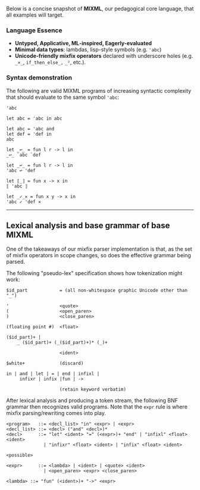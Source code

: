 Below is a concise snapshot of **MIXML**, our pedagogical core language, that all examples will target.

### Language Essence

- **Untyped, Applicative, ML‑inspired, Eagerly-evaluated**
- **Minimal data types**: lambdas, lisp-style symbols (e.g. `'abc`)
- **Unicode‑friendly mixfix operators** declared with underscore holes (e.g. `_×_`, `if_then_else_,` `_²`, etc.).

### Syntax demonstration

The following are valid MIXML programs of increasing syntactic
complexity that should evaluate to the same symbol `'abc`:

```
'abc
```

```
let abc = 'abc in abc
```

```
let abc = 'abc and
let def = 'def in
abc
```

```
let _↩_ = fun l r -> l in
_↩_ `abc `def
```

```
let _↩_ = fun l r -> l in
'abc ↩ 'def
```

```
let ⟦_⟧ = fun x -> x in
⟦ 'abc ⟧
```

```
let _✓_✕ = fun x y -> x in
'abc ✓ 'def ✕
```
---

## Lexical analysis and base grammar of base MIXML 

One of the takeaways of our mixfix parser implementation is that, as the set of mixfix operators
in scope changes, so does the effective grammar being parsed.

The following "pseudo-lex" specification shows how tokenization might work:

```{lex}
$id_part            = (all non-whitespace graphic Unicode other than "_")

'                   <quote>
(                   <open_paren>
)                   <close_paren>

(floating point #)  <float>

($id_part)+ |
    _ ($id_part)+ (_($id_part)+)* (_)+

                    <ident>

$white+             (discard)

in | and | let | = | end | infixl |
     infixr | infix |fun | ->

                    (retain keyword verbatim)
```

After lexical analysis and producing a token stream, the following
BNF grammar then recognizes valid programs. Note that the `expr`
rule is where mixfix parsing/rewriting comes into play.


```{bnf}
<program>   ::= <decl_list> "in" <expr> | <expr>
<decl_list> ::= <decl> ("and" <decl>)*
<decl>      ::= "let" <ident> "=" (<expr>)+ "end" | "infixl" <float> <ident> 
              | "infixr" <float> <ident> | "infix" <float> <ident>

<possible>

<expr>      ::= <lambda> | <ident> | <quote> <ident>
              | <open_paren> <expr> <close_paren>

<lambda> ::= "fun" (<ident>)+ "->" <expr>
```
